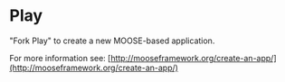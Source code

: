 Play
=====

"Fork Play" to create a new MOOSE-based application.

For more information see: [http://mooseframework.org/create-an-app/](http://mooseframework.org/create-an-app/)

